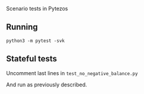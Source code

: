 Scenario tests in Pytezos

## Running

```
python3 -m pytest -svk
```

## Stateful tests

Uncomment last lines in `test_no_negative_balance.py`

And run as previously described.